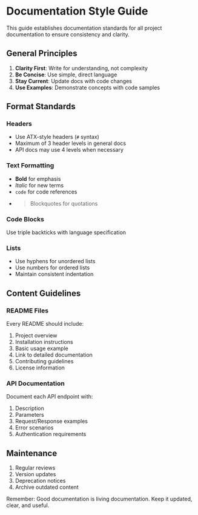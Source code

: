 # Documentation Style Guide

This guide establishes documentation standards for all project documentation to ensure consistency and clarity.

## General Principles

1. **Clarity First**: Write for understanding, not complexity
2. **Be Concise**: Use simple, direct language
3. **Stay Current**: Update docs with code changes
4. **Use Examples**: Demonstrate concepts with code samples

## Format Standards

### Headers

- Use ATX-style headers (`#` syntax)
- Maximum of 3 header levels in general docs
- API docs may use 4 levels when necessary

### Text Formatting

- **Bold** for emphasis
- *Italic* for new terms
- `code` for code references
- > Blockquotes for quotations

### Code Blocks

Use triple backticks with language specification

### Lists

- Use hyphens for unordered lists
- Use numbers for ordered lists
- Maintain consistent indentation

## Content Guidelines

### README Files

Every README should include:

1. Project overview
2. Installation instructions
3. Basic usage example
4. Link to detailed documentation
5. Contributing guidelines
6. License information

### API Documentation

Document each API endpoint with:

1. Description
2. Parameters
3. Request/Response examples
4. Error scenarios
5. Authentication requirements

## Maintenance

1. Regular reviews
2. Version updates
3. Deprecation notices
4. Archive outdated content

Remember: Good documentation is living documentation. Keep it updated, clear, and useful.
